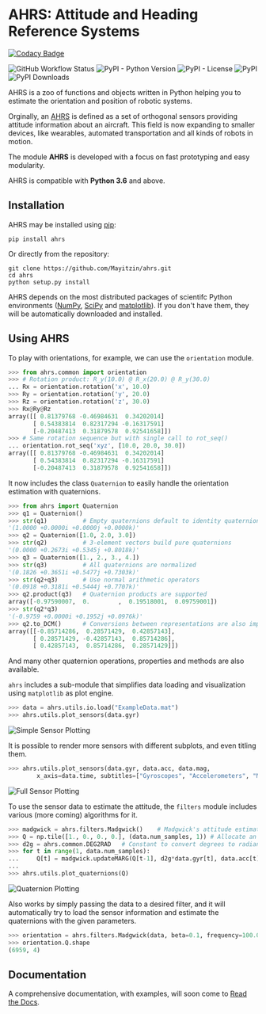 # AHRS: Attitude and Heading Reference Systems

[![Codacy Badge](https://api.codacy.com/project/badge/Grade/6faade3871f64098a3a52901dba9d8bc)](https://app.codacy.com/manual/Mayitzin/ahrs?utm_source=github.com&utm_medium=referral&utm_content=Mayitzin/ahrs&utm_campaign=Badge_Grade_Dashboard)

![GitHub Workflow Status](https://img.shields.io/github/workflow/status/Mayitzin/ahrs/Build%20Python%20Package)
![PyPI - Python Version](https://img.shields.io/pypi/pyversions/ahrs)
![PyPI - License](https://img.shields.io/pypi/l/ahrs)
![PyPI](https://img.shields.io/pypi/v/ahrs)
![PyPI Downloads](https://pepy.tech/badge/ahrs)

AHRS is a zoo of functions and objects written in Python helping you to estimate the orientation and position of robotic systems.

Orginally, an [AHRS](https://en.wikipedia.org/wiki/Attitude_and_heading_reference_system) is defined as a set of orthogonal sensors providing attitude information about an aircraft. This field is now expanding to smaller devices, like wearables, automated transportation and all kinds of robots in motion.

The module __AHRS__ is developed with a focus on fast prototyping and easy modularity.

AHRS is compatible with __Python 3.6__ and above.

## Installation

AHRS may be installed using [pip](https://pip.pypa.io):

```
pip install ahrs
```

Or directly from the repository:

```
git clone https://github.com/Mayitzin/ahrs.git
cd ahrs
python setup.py install
```

AHRS depends on the most distributed packages of scientifc Python environments ([NumPy](https://numpy.org/), [SciPy](https://www.scipy.org/) and [matplotlib](https://matplotlib.org/)). If you don't have them, they will be automatically downloaded and installed.

## Using AHRS

To play with orientations, for example, we can use the `orientation` module.

```py
>>> from ahrs.common import orientation
>>> # Rotation product: R_y(10.0) @ R_x(20.0) @ R_y(30.0)
... Rx = orientation.rotation('x', 10.0)
>>> Ry = orientation.rotation('y', 20.0)
>>> Rz = orientation.rotation('z', 30.0)
>>> Rx@Ry@Rz
array([[ 0.81379768 -0.46984631  0.34202014]
       [ 0.54383814  0.82317294 -0.16317591]
       [-0.20487413  0.31879578  0.92541658]])
>>> # Same rotation sequence but with single call to rot_seq()
... orientation.rot_seq('xyz', [10.0, 20.0, 30.0])
array([[ 0.81379768 -0.46984631  0.34202014]
       [ 0.54383814  0.82317294 -0.16317591]
       [-0.20487413  0.31879578  0.92541658]])
```

It now includes the class `Quaternion` to easily handle the orientation estimation with quaternions.

```py
>>> from ahrs import Quaternion
>>> q1 = Quaternion()
>>> str(q1)          # Empty quaternions default to identity quaternion
'(1.0000 +0.0000i +0.0000j +0.0000k)'
>>> q2 = Quaternion([1.0, 2.0, 3.0])
>>> str(q2)          # 3-element vectors build pure quaternions
'(0.0000 +0.2673i +0.5345j +0.8018k)'
>>> q3 = Quaternion([1., 2., 3., 4.])
>>> str(q3)          # All quaternions are normalized
'(0.1826 +0.3651i +0.5477j +0.7303k)'
>>> str(q2+q3)       # Use normal arithmetic operators
'(0.0918 +0.3181i +0.5444j +0.7707k)'
>>> q2.product(q3)   # Quaternion products are supported
array([-0.97590007,  0.        ,  0.19518001,  0.09759001])
>>> str(q2*q3)
'(-0.9759 +0.0000i +0.1952j +0.0976k)'
>>> q2.to_DCM()      # Conversions between representations are also implemented
array([[-0.85714286,  0.28571429,  0.42857143],
       [ 0.28571429, -0.42857143,  0.85714286],
       [ 0.42857143,  0.85714286,  0.28571429]])
```

And many other quaternion operations, properties and methods are also available.

`ahrs` includes a sub-module that simplifies data loading and visualization using `matplotlib` as plot engine.

```py
>>> data = ahrs.utils.io.load("ExampleData.mat")
>>> ahrs.utils.plot_sensors(data.gyr)
```

![Simple Sensor Plotting](plot_sensors_simple_screenshot.png)

It is possible to render more sensors with different subplots, and even titling them.

```py
>>> ahrs.utils.plot_sensors(data.gyr, data.acc, data.mag,
        x_axis=data.time, subtitles=["Gyroscopes", "Accelerometers", "Magnetometers"])
```

![Full Sensor Plotting](plot_sensors_screenshot.png)

To use the sensor data to estimate the attitude, the `filters` module includes various (more coming) algorithms for it.

```py
>>> madgwick = ahrs.filters.Madgwick()    # Madgwick's attitude estimation using default values
>>> Q = np.tile([1., 0., 0., 0.], (data.num_samples, 1)) # Allocate an array for all quaternions
>>> d2g = ahrs.common.DEG2RAD   # Constant to convert degrees to radians
>>> for t in range(1, data.num_samples):
...     Q[t] = madgwick.updateMARG(Q[t-1], d2g*data.gyr[t], data.acc[t], data.mag[t])
...
>>> ahrs.utils.plot_quaternions(Q)
```

![Quaternion Plotting](plot_quaternions_screenshot.png)

Also works by simply passing the data to a desired filter, and it will automatically try to load the sensor information and estimate the quaternions with the given parameters.

```py
>>> orientation = ahrs.filters.Madgwick(data, beta=0.1, frequency=100.0)
>>> orientation.Q.shape
(6959, 4)
```

## Documentation

A comprehensive documentation, with examples, will soon come to [Read the Docs](https://docs.readthedocs.io/).
